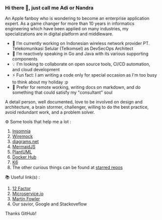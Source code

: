 ### Hi there 👋, just call me Adi or Nandra

An Apple fanboy who is wondering to become an enterprise application expert. As a game changer for more than 10 years in informatics engineering which have been applied on many industries, my specializations are in digital platform and middleware. 

- 🔭 I’m currently working on Indonesian wireless network provider PT. Telekomunikasi Selular (Telkomsel) as DevSecOps Architect
- 🌱 I’m reactively speaking in Go and Java with its various supporting components 
- 💡 I’m looking to collaborate on open source tools, CI/CD automation, and cloud development
- ⚡ Fun fact: I am writing a code only for special occasion as I'm too busy to think about my holiday :p
- 💬 Prefer for remote working, writing docs on markdown, and do something that could satisfy my "consultant" soul

A detail person, well documented, love to be involved on design and architecture, a brain stormer, challenger, willing to do the best practice, avoid redundant work, and a problem solver.

⚙️ Some tools that help me a lot :
1. [Insomnia](https://github.com/Kong/insomnia)
2. [Wiremock](https://github.com/wiremock/wiremock)
3. [diagrams.net](https://github.com/jgraph/drawio)
4. [MermaidJS](https://mermaidjs.org/)
5. [PlantUML](https://plantuml.com)
6. [Docker Hub](https://hub.docker.com)
7. [K6](https://k6.io/)
8. The other curious things can be found at [starred repos](https://github.com/adinandradrs?tab=stars)

📚 Useful link(s) : 
1. [12 Factor](https://12factor.net/)
2. [Microservice.io](https://12factor.net/)
3. [Martin Fowler](https://martinfowler.com/)
4. Our savior, Google and Stackoveflow

Thanks GitHub!
<!--
**adinandradrs/adinandradrs** is a ✨ _special_ ✨ repository because its `README.md` (this file) appears on your GitHub profile.

Here are some ideas to get you started:
- 🤔 I’m looking for help with ...
- 💬 Ask me about ...
- 😄 Pronouns: ...
- 📫 How to reach me: ...
-->
